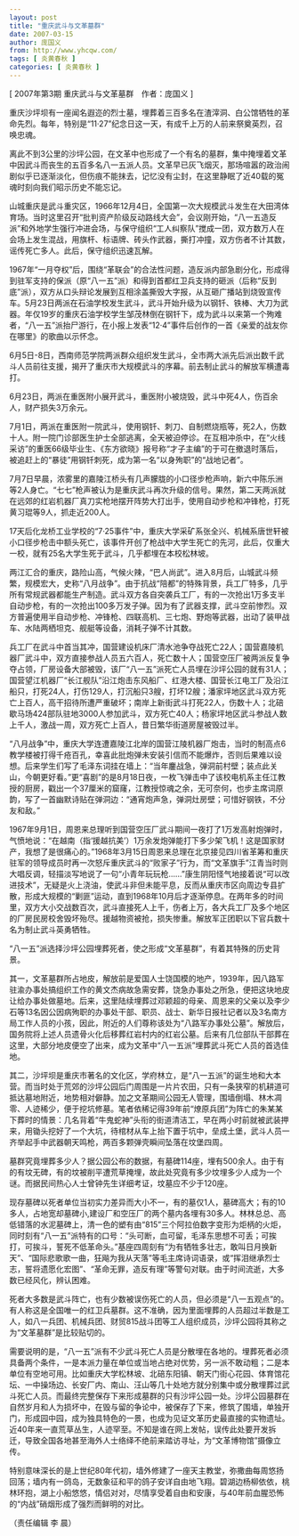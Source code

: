 ```yaml
---
layout: post
title: "重庆武斗与文革墓群"
date: 2007-03-15
author: 庞国义
from: http://www.yhcqw.com/
tags: [ 炎黄春秋 ]
categories: [ 炎黄春秋 ]
---
```



[ 2007年第3期 重庆武斗与文革墓群　作者：庞国义 ]

重庆沙坪坝有一座闻名遐迩的烈士墓，埋葬着三百多名在渣滓洞、白公馆牺牲的革命先烈。每年，特别是“11·27”纪念日这一天，有成千上万的人前来祭奠英烈，召唤忠魂。


离此不到3公里的沙坪公园，在文革中也形成了一个有名的墓群，集中掩埋着文革中因武斗而丧生的五百多名八一五派人员。文革早已灰飞烟灭，那场喧嚣的政治闹剧似乎已逐渐淡化，但伤痕不能抹去，记忆没有尘封，在这里静眠了近40载的冤魂时刻向我们昭示历史不能忘记。


山城重庆是武斗重灾区，1966年12月4日，全国第一次大规模武斗发生在大田湾体育场。当时这里召开“批判资产阶级反动路线大会”，会议刚开始，“八一五造反派”和外地学生强行冲进会场，与保守组织“工人纠察队”搅成一团，双方数万人在会场上发生混战，用旗杆、标语牌、砖头作武器，撕打冲撞，双方伤者不计其数，谣传死亡多人。此后，保守组织迅速瓦解。


1967年“一月夺权”后，围绕“革联会”的合法性问题，造反派内部急剧分化，形成得到驻军支持的保派（原“八一五”派）和得到首都红卫兵支持的砸派（后称“反到底”派），双方从口头辩论发展到互相涂盖撕毁大字报，从互砸广播站到烧毁宣传车。5月23日两派在石油学校发生武斗，武斗开始升级为以钢钎、铁棒、大刀为武器。年仅19岁的重庆石油学校学生邹茂林倒在钢钎下，成为武斗以来第一个殉难者，“八一五”派抬尸游行，在小报上发表“12·4”事件后创作的一首《亲爱的战友你在哪里》的歌曲以示怀念。

6月5日-8日，西南师范学院两派群众组织发生武斗，全市两大派先后派出数千武斗人员前往支援，揭开了重庆市大规模武斗的序幕。前去制止武斗的解放军横遭毒打。

6月23日，两派在重医附小展开武斗，重医附小被烧毁，武斗中死4人，伤百余人，财产损失3万余元。


7月1日，两派在重医附一院武斗，使用钢钎、刺刀、自制燃烧瓶等，死2人，伤数十人。附一院门诊部医生护士全部逃离，全天被迫停诊。在互相冲杀中，在“火线采访”的重医66级毕业生、《东方欲晓》报号称“才子主编”的于可在撤退时落后，被追赶上的“暴徒”用钢钎刺死，成为第一名“以身殉职”的“战地记者”。


7月7日早晨，浓雾里的嘉陵江桥头有几声朦胧的小口径步枪声响，新六中陈乐洲等2人身亡。“七七”枪声被认为是重庆武斗再次升级的信号。果然，第二天两派就在远郊的红岩机器厂真刀实枪地摆开阵势大打出手，使用自动步枪和冲锋枪，打死黄习琨等9人，抓走近200人。


17天后化龙桥工业学校的“7·25事件”中，重庆大学采矿系张全兴、机械系唐世轩被小口径步枪击中额头死亡，该事件开创了枪战中大学生死亡的先河，此后，仅重大一校，就有25名大学生死于武斗，几乎都埋在本校松林坡。


两江汇合的重庆，路险山高，气候火辣，“巴人尚武”。进入8月后，山城武斗频繁，规模宏大，史称“八月战争”。由于抗战“陪都”的特殊背景，兵工厂特多，几乎所有常规武器都能生产制造。武斗双方各自突袭兵工厂，有的一次抢出1万多支半自动步枪，有的一次抢出100多万发子弹。因为有了武器支撑，武斗空前惨烈。双方普遍使用半自动步枪、冲锋枪、四联高机、三七炮、野炮等武器，出动了装甲战车、水陆两栖坦克、舰艇等设备，消耗子弹不计其数。


兵工厂在武斗中首当其冲，国营建设机床厂清水池争夺战死亡22人；国营嘉陵机器厂武斗中，双方直接参战人员五六百人，死亡数十人；国营空压厂被两派反复争夺占领，厂房设备大部被毁，该厂“八一五”派死亡人员埋在沙坪公园的就有31人；国营望江机器厂“长江舰队”沿江炮击东风船厂、红港大楼、国营长江电工厂及沿江船只，打死24人，打伤129人，打沉船只3艘，打坏12艘；潘家坪地区武斗双方死亡上百人，高干招待所遭严重破坏；南岸上新街武斗打死22人，伤数十人；北碚歇马场424部队驻地3000人参加武斗，双方死亡40人；杨家坪地区武斗参战人数上千人，激战一周，双方死亡上百人，昔日繁华街道房屋被毁过半。


“八月战争”中，重庆大学连遭嘉陵江北岸的国营江陵机器厂炮击，当时的制高点6教学楼被打得千疮百孔，幸喜此批炮弹未安装引信而不能爆炸，否则后果难以设想。后来学生们写了毛泽东词挂在墙上：“当年鏖战急，弹洞前村壁；装点此关山，今朝更好看。”更“喜剧”的是8月18日夜，一枚飞弹击中了该校电机系主任江教授的厨房，戳出一个37厘米的窟窿，江教授惊魂之余，无可奈何，也步主席词原韵，写了一首幽默诗贴在弹洞边：“通宵炮声急，弹洞灶房壁；可惜好钢铁，不分友和敌。”


1967年9月1日，周恩来总理听到国营空压厂武斗期间一夜打了1万发高射炮弹时，气愤地说：“在越南（指‘援越抗美’）1万余发炮弹能打下多少架飞机！这是国家财产，我想了是很痛心的。”1968年3月15日周恩来总理在北京接见四川省革筹和重庆驻军的领导成员时再一次怒斥重庆武斗的“败家子”行为，而“文革旗手”江青当时则大唱反调，轻描淡写地说了一句“小青年玩玩枪……”康生阴阳怪气地接着说“可以改进技术”，无疑是火上浇油，使武斗非但未能平息，反而从重庆市区向周边专县扩散，形成大规模的“剿匪”运动，直到1968年10月后才逐渐停息。在两年多的时间里，双方大小交战数百次，武斗直接死人上千，伤者上万，各大兵工厂及多个地区的厂房民房校舍毁坏殆尽。援越物资被抢，损失惨重。解放军正团职以下官兵数十名为制止武斗英勇牺牲。

“八一五”派选择沙坪公园埋葬死者，使之形成“文革墓群”，有着其特殊的历史背景。


其一，文革墓群所占地皮，解放前是爱国人士饶国模的地产，1939年，因八路军驻渝办事处搞组织工作的黄文杰病故急需安葬，饶急办事处之所急，便把这块地皮让给办事处做墓地。后来，这里陆续埋葬过邓颖超的母亲、周恩来的父亲以及李少石等13名因公因病殉职的办事处干部、职员、战士、新华日报社记者以及3名南方局工作人员的小孩，因此，附近的人们尊称该处为“八路军办事处公墓”。解放后，国务院将上述人员遗骨火化后移葬红岩村内的红岩公墓。后来有几位部队干部葬在这里，大部分地皮便空了出来，成为文革中“八一五派”埋葬武斗死亡人员的首选佳地。


其二，沙坪坝是重庆市著名的文化区，学府林立，是“八一五派”的诞生地和大本营。而当时处于荒郊的沙坪公园后门周围是一片片农田，只有一条狭窄的机耕道可抵达墓地附近，地势相对僻静。加之文革期间公园无人管理，围墙倒塌、林木凋零、人迹稀少，便于挖坑修墓。笔者依稀记得39年前“燎原兵团”为阵亡的朱某某下葬时的情景：几名背着“牛鬼蛇神”头衔的街道清洁工，早在两小时前就被武装押来，用锄头挖好了一个大坑，待棺材从车上抬下置于坑中，垒成土堡，武斗人员一齐举起手中武器朝天鸣枪，两百多颗弹壳瞬间坠落在坟堡四周。


墓群究竟埋葬多少人？据公园公布的数据，有墓碑114座，埋有500余人。由于有的有坟无碑，有的坟被削平遭荒草掩埋，故此处究竟有多少坟埋多少人成为一个谜。而据民间热心人士曾钟先生详细考证，坟墓应不少于120座。


现存墓碑以死者单位当初实力差异而大小不一，有的墓仅1人，墓碑高大；有的10多人，占地宽却墓碑小,建设厂和空压厂的两个墓内各埋有30多人。林林总总、高低错落的水泥墓碑上，清一色的塑有由“815”三个阿拉伯数字变形为炬柄的火炬，同时刻有“八一五”派特有的口号：“头可断，血可留，毛泽东思想不可丢；可挨打，可挨斗，誓死不低革命头。”基座四周刻有“为有牺牲多壮志，敢叫日月换新天”、“国际悲歌歌一曲，狂飚为我从天落”等毛主席诗词语录，或“挥泪继承烈士志，誓将遗愿化宏图”、“革命无罪，造反有理”等警句对联。由于时间流逝，大多数已经风化，辨认困难。


死者大多数是武斗阵亡，也有少数被误伤死亡的人员，但必须是“八一五观点”的。有人称这是全国唯一的红卫兵墓群。这不准确，因为里面埋葬的人员超过半数是工人，如八一兵团、机械兵团、财贸815战斗团等工人组织成员，沙坪公园将其称之为“文革墓群”是比较贴切的。


需要说明的是，“八一五”派有不少武斗死亡人员是分散埋在各地的。埋葬死者必须具备两个条件，一是本派力量在单位或当地占绝对优势，另一派不敢动粗；二是本单位有空地可用。比如重庆大学松林坡、北碚东阳镇、朝天门街心花园、体育馆花坛、一中操场边、长安厂内、南山、汪山等几十处地方就分别集中或分散埋葬过武斗死亡人员。而最终完整保存下来形成墓群的只有沙坪公园一处。沙坪公园墓群在自然岁月和人为损坏中，在毁与留的争论中，被保存了下来，修筑了围墙，单独开门，形成园中园，成为独具特色的一景，也成为见证文革历史最直接的实物遗址。近40年来一直荒草丛生，人迹罕至。不知是谁在网上发帖，误传此处要开发拆迁，导致全国各地甚至海外人士络绎不绝前来踏访寻址，为“文革博物馆”摄像立传。


特别意味深长的是上世纪80年代初，墙外修建了一座天主教堂，弥撒曲每周悠扬回荡；墙内有一鸽岛，无数象征和平的鸽子安详自由地飞翔。碧湖边杨柳依依，桃林环抱，湖上小船悠悠，情侣对对，尽情享受着自由和安康，与40年前血腥恐怖的“内战”硝烟形成了强烈而鲜明的对比。

（责任编辑 李 晨）


